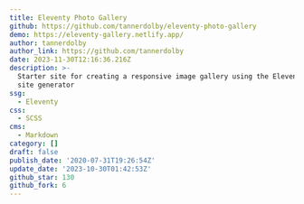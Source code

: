 ```yaml
---
title: Eleventy Photo Gallery
github: https://github.com/tannerdolby/eleventy-photo-gallery
demo: https://eleventy-gallery.netlify.app/
author: tannerdolby
author_link: https://github.com/tannerdolby
date: 2023-11-30T12:16:36.216Z
description: >-
  Starter site for creating a responsive image gallery using the Eleventy static
  site generator
ssg:
  - Eleventy
css:
  - SCSS
cms:
  - Markdown
category: []
draft: false
publish_date: '2020-07-31T19:26:54Z'
update_date: '2023-10-30T01:42:53Z'
github_star: 130
github_fork: 6
---
```

